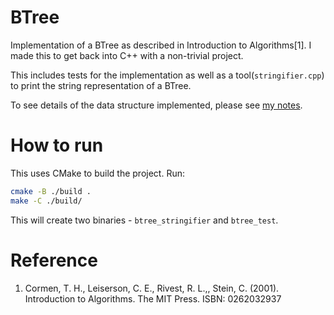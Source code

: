 # BTree
Implementation of a BTree as described in Introduction to Algorithms[1].
I made this to get back into C++ with a non-trivial project.

This includes tests for the implementation as well as a tool(`stringifier.cpp`)
to print the string representation of a BTree.

To see details of the data structure implemented, please see [my notes](./notes.md).

# How to run
This uses CMake to build the project. Run:
```bash
cmake -B ./build .
make -C ./build/
```
This will create two binaries - `btree_stringifier` and `btree_test`.

# Reference
1. Cormen, T. H., Leiserson, C. E., Rivest, R. L.,, Stein, C. (2001). Introduction to Algorithms. The MIT Press. ISBN: 0262032937
